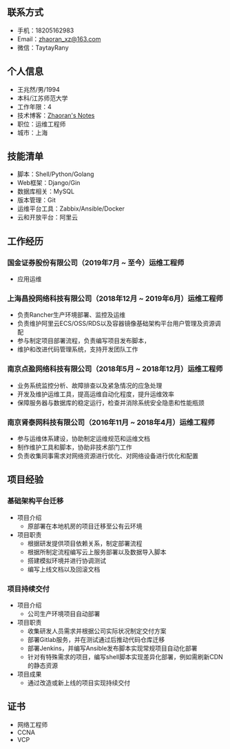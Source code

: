 ## 联系方式
- 手机：18205162983
- Email：zhaoran_xz@163.com
- 微信：TaytayRany

## 个人信息
 - 王兆然/男/1994 
 - 本科/江苏师范大学
 - 工作年限：4
 - 技术博客：[Zhaoran's Notes](https://www.sosad.cn/)
 - 职位：运维工程师
 - 城市：上海

## 技能清单
- 脚本：Shell/Python/Golang
- Web框架：Django/Gin
- 数据库相关：MySQL
- 版本管理：Git
- 运维平台工具：Zabbix/Ansible/Docker
- 云和开放平台：阿里云

## 工作经历
### 国金证券股份有限公司（2019年7月 ~ 至今）运维工程师
 - 应用运维

### 上海昌投网络科技有限公司（2018年12月 ~ 2019年6月）运维工程师
 - 负责Rancher生产环境部署、监控及运维
 - 负责维护阿里云ECS/OSS/RDS以及容器镜像基础架构平台用户管理及资源调配
 - 参与制定项目部署流程，负责编写项目发布脚本，
 - 维护和改进代码管理系统，支持开发团队工作

### 南京点盈网络科技有限公司（2018年5月 ~ 2018年12月）运维工程师
- 业务系统监控分析、故障排查以及紧急情况的应急处理
- 开发及维护运维工具，提高运维自动化程度，提升运维效率
- 保障服务器与数据库的稳定运行，检查并消除系统安全隐患和性能瓶颈

### 南京肾泰网科技有限公司（2016年11月 ~ 2018年4月）运维工程师
- 参与运维体系建设，协助制定运维规范和运维文档
- 制作维护工具和脚本，协助非技术部门工作
- 负责收集同事需求对网络资源进行优化、对网络设备进行优化和配置

## 项目经验
### 基础架构平台迁移
- 项目介绍
  - 原部署在本地机房的项目迁移至公有云环境
- 项目职责
  - 根据研发提供项目依赖关系，制定部署流程
  - 根据所制定流程编写云上服务部署以及数据导入脚本
  - 搭建模拟环境并进行协调测试
  - 编写上线文档以及回滚文档

### 项目持续交付
- 项目介绍
  - 公司生产环境项目自动部署
- 项目职责
  - 收集研发人员需求并根据公司实际状况制定交付方案
  - 部署Gitlab服务，并在测试通过后推动代码仓库迁移
  - 部署Jenkins，并编写Ansible发布脚本实现常规项目自动化部署
  - 针对有特殊需求的项目，编写shell脚本实现差异化部署，例如需刷新CDN的静态资源
- 项目成果
  - 通过改造或新上线的项目实现持续交付

## 证书
- 网络工程师
- CCNA
- VCP